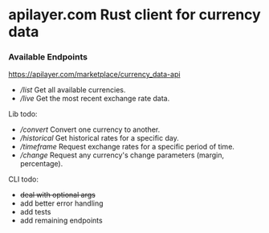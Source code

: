 # apilayer.com Rust client for currency data
### __Available Endpoints__
https://apilayer.com/marketplace/currency_data-api
* */list* Get all available currencies.  
* */live* Get the most recent exchange rate data.  

Lib todo:
* */convert* Convert one currency to another.  
* */historical* Get historical rates for a specific day.  
* */timeframe* Request exchange rates for a specific period of time.  
* */change* Request any currency's change parameters (margin, percentage).  

CLI todo:
* ~~deal with optional args~~
* add better error handling
* add tests
* add remaining endpoints
